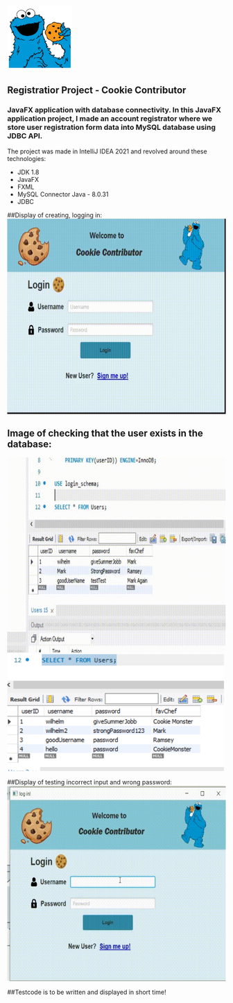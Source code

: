 <img src=readmeIMG/CMLogo.png width="150" height="150">

## Registratior Project - Cookie Contributor

### JavaFX application with database connectivity. In this JavaFX application project, I made an account registrator where we store user registration form data into MySQL database using JDBC API.
The project was made in IntelliJ IDEA 2021 and revolved around these technologies:
- JDK 1.8
- JavaFX
- FXML
- MySQL Connector Java - 8.0.31
- JDBC

##Display of creating, logging in:
<img src=readmeIMG/displayOfSignUp.gif width="650" height="450">

## Image of checking that the user exists in the database:
<img src=readmeIMG/updTable.gif width="650" height="450">

<img src=readmeIMG/imgUpdTable.png width="500" height="270">

##Display of testing incorrect input and wrong password:
<img src=readmeIMG/displayTest.gif width="650" height="450">

##Testcode is to be written and displayed in short time!